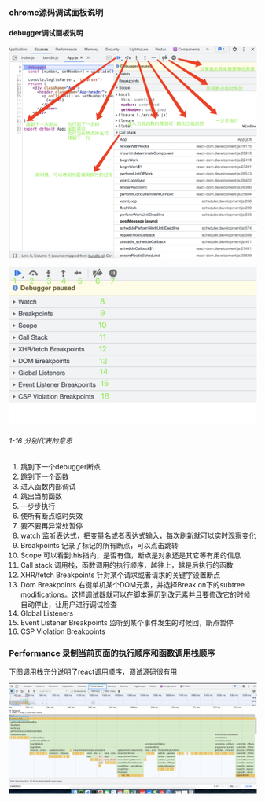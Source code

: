 ### chrome源码调试面板说明



#### debugger调试面板说明
![chrome面板调试说明](./images/debugger.png)

![chrome面板调试说明2](./images/debugger2.png)

###### 1-16 分别代表的意思

1. 跳到下一个debugger断点
2. 跳到下一个函数
3. 进入函数内部调试
4. 跳出当前函数
5. 一步步执行
6. 使所有断点临时失效
7. 要不要再异常处暂停
8. watch 监听表达式，把变量名或者表达式输入，每次刷新就可以实时观察变化
9. Breakpoints 记录了标记的所有断点，可以点击跳转
10. Scope 可以看到this指向，是否有值，断点是对象还是其它等有用的信息
11. Call stack 调用栈，函数调用的执行顺序，越往上，越是后执行的函数
12. XHR/fetch Breakpoints 针对某个请求或者请求的关键字设置断点
13. Dom Breakpoints 右键单机某个DOM元素，并选择Break on下的subtree modifications。这样调试器就可以在脚本遍历到改元素并且要修改它的时候自动停止，让用户进行调试检查
14. Global Listeners
15. Event Listener Breakpoints 监听到某个事件发生的时候回，断点暂停
16. CSP Violation Breakpoints 

### Performance 录制当前页面的执行顺序和函数调用栈顺序

下图调用栈充分说明了react调用顺序，调试源码很有用

![performance](./images/performance.png)


